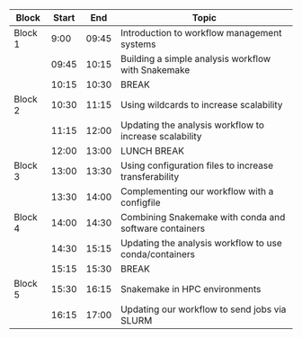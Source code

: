 | Block   	| Start    	| End      	| Topic                                     	|
|---------	|----------	|----------	|---------------------------------------------	|
| Block 1 	| 9:00  	| 09:45  	| Introduction to workflow management systems                   	|
|         	| 09:45  	| 10:15  	| Building a simple analysis workflow with Snakemake                                       	|
|         	| 10:15  	| 10:30  	| BREAK                                       	|
| Block 2 	| 10:30  	| 11:15  	| Using wildcards to increase scalability           	|
|         	| 11:15  	| 12:00   	| Updating the analysis workflow to increase scalability                                       	|
|         	| 12:00  	| 13:00   	| LUNCH BREAK                                       	|
| Block 3 	| 13:00   	| 13:30   	| Using configuration files to increase transferability             	|
|         	| 13:30   	| 14:00   	| Complementing our workflow with a configfile                                       	|
| Block 4 	| 14:00   	| 14:30   	| Combining Snakemake with conda and software containers  	|
|         	| 14:30   	| 15:15   	| Updating the analysis workflow to use conda/containers                          	|
|         	| 15:15   	| 15:30   	| BREAK                          	|
| Block 5 	| 15:30   	| 16:15   	| Snakemake in HPC environments  	|
|         	| 16:15   	| 17:00   	| Updating our workflow to send jobs via SLURM                         	|
